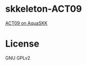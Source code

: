 # skkeleton-ACT09

[ACT09 on AquaSKK](https://github.com/NigoroJr/aquaskk-act09.git)

# License

GNU GPLv2
